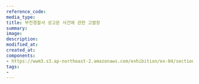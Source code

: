 ```yaml
---
reference_code:
media_type:
title: 부천경찰서 성고문 사건에 관한 고발장
summary:
image:
description:
modified_at:
created_at:
components:
- https://wwm3.s3.ap-northeast-2.amazonaws.com/exhibition/ex-04/section-01-right/3_부천경찰서+성고문+사건에+관한+고발장.jpg
tags:
-
---
```

